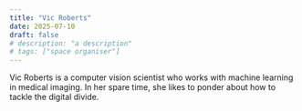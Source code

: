 ```yaml
---
title: "Vic Roberts"
date: 2025-07-10
draft: false
# description: "a description"
# tags: ["space organiser"]
---
```

Vic Roberts is a computer vision scientist who works with machine learning in medical
imaging. In her spare time, she likes to ponder about how to tackle the
digital divide.
